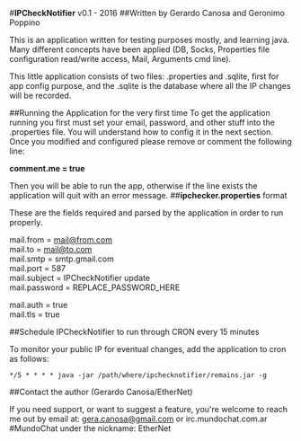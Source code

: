 #**IPCheckNotifier** v0.1 - 2016
##Written by Gerardo Canosa and Geronimo Poppino


This is an application written for testing purposes mostly, and learning java. Many different concepts have been applied (DB, Socks, Properties file configuration read/write access, Mail, Arguments cmd line).

This little application consists of two files: .properties and .sqlite, first for app config purpose, and the .sqlite is the database where all the IP changes will be recorded.

##Running the Application for the very first time
To get the application running you first must set your email, password, and other stuff into the .properties file. You will understand how to config it in the next section. Once you modified and configured please remove or comment the following line:  

**comment.me = true**

Then you will be able to run the app, otherwise if the line exists the application will quit with an error message.
##**ipchecker.properties** format

These are the fields required and parsed by the application in order to run properly.

mail.from = mail@from.com  
mail.to = mail@to.com  
mail.smtp = smtp.gmail.com  
mail.port = 587  
mail.subject = IPCheckNotifier update  
mail.password = REPLACE_PASSWORD_HERE   

mail.auth = true  
mail.tls = true  

##Schedule IPCheckNotifier to run through CRON every 15 minutes

To monitor your public IP for eventual changes, add the application to cron as follows:  

	*/5 * * * * java -jar /path/where/ipchecknotifier/remains.jar -g


##Contact the author (Gerardo Canosa/EtherNet)

If you need support, or want to suggest a feature, you're welcome to reach me out by email at: gera.canosa@gmail.com or irc.mundochat.com.ar #MundoChat under the nickname: EtherNet
